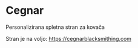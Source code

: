 # Cegnar
Personalizirana spletna stran za kovača

Stran je na voljo:
https://cegnarblacksmithing.com
